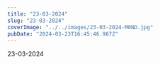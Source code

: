 ```yaml
---
title: "23-03-2024"
slug: "23-03-2024"
coverImage: "../../images/23-03-2024-M0ND.jpg"
pubDate: "2024-03-23T16:45:46.967Z"
---
```


23-03-2024
